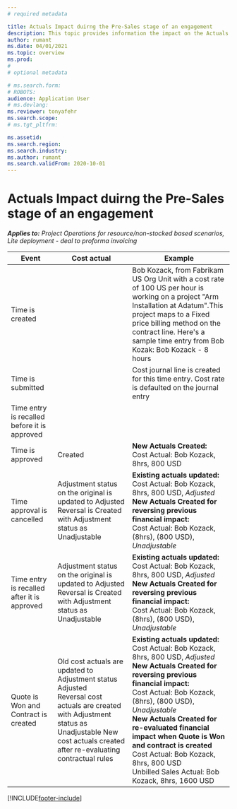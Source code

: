 ```yaml
---
# required metadata

title: Actuals Impact duirng the Pre-Sales stage of an engagement 
description: This topic provides information the impact on the Actuals table at various events while the engagment is in the Pre-Sales stage in Microsoft Dynamics 365 Project Operations.
author: rumant
ms.date: 04/01/2021
ms.topic: overview
ms.prod: 
#
# optional metadata

# ms.search.form: 
# ROBOTS: 
audience: Application User
# ms.devlang: 
ms.reviewer: tonyafehr
ms.search.scope: 
# ms.tgt_pltfrm: 

ms.assetid: 
ms.search.region: 
ms.search.industry: 
ms.author: rumant
ms.search.validFrom: 2020-10-01
---
```


#  Actuals Impact duirng the Pre-Sales stage of an engagement 

_**Applies to:** Project Operations for resource/non-stocked based scenarios, Lite deployment - deal to proforma invoicing_


| **Event** | **Cost actual** | **Example** |
| --- | --- | --- |
|Time is created |   | Bob Kozack, from Fabrikam US Org Unit with a cost rate of 100 US per hour is working on a project "Arm Installation at Adatum".This project maps to a Fixed price billing method on the contract line. Here's a sample time entry from Bob Kozak: Bob Kozack - 8 hours |
|Time is submitted |   | Cost journal line is created for this time entry. Cost rate is defaulted on the journal entry |
|Time entry is recalled before it is approved |   |   |
|Time is approved| Created | **New Actuals Created:**<br> Cost Actual: Bob Kozack, 8hrs, 800 USD |
|Time approval is cancelled | Adjustment status on the original is updated to Adjusted<br> Reversal is Created with Adjustment status as Unadjustable | **Existing actuals updated:**<br>Cost Actual: Bob Kozack, 8hrs, 800 USD, _Adjusted_<br>**New Actuals Created for reversing previous financial impact:**<br> Cost Actual: Bob Kozack, (8hrs), (800 USD), _Unadjustable_ |
|Time entry is recalled after it is approved | Adjustment status on the original is updated to Adjusted<br> Reversal is Created with Adjustment status as Unadjustable | **Existing actuals updated:**<br>Cost Actual: Bob Kozack, 8hrs, 800 USD, _Adjusted_<br>**New Actuals Created for reversing previous financial impact:**<br> Cost Actual: Bob Kozack, (8hrs), (800 USD), _Unadjustable_ |
|Quote is Won and Contract is created | Old cost actuals are updated to Adjustment status Adjusted<br> Reversal cost actuals are created with Adjustment status as Unadjustable New cost actuals created after re-evaluating contractual rules|**Existing actuals updated:**<br>Cost Actual: Bob Kozack, 8hrs, 800 USD, _Adjusted_<br>**New Actuals Created for reversing previous financial impact:** <br>Cost Actual: Bob Kozack, (8hrs), (800 USD), _Unadjustable_<br> **New Actuals Created for re-evaluated financial impact when Quote is Won and contract is created**<br> Cost Actual: Bob Kozack, 8hrs, 800 USD<br> Unbilled Sales Actual: Bob Kozack, 8hrs, 1600 USD |

[!INCLUDE[footer-include](../includes/footer-banner.md)]

